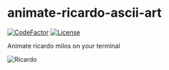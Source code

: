 # animate-ricardo-ascii-art

[![CodeFactor](https://www.codefactor.io/repository/github/Cvar1984/animate-ricardo-ascii-art/badge)](https://www.codefactor.io/repository/github/cvar1984/animate-ricardo-ascii-art)
[![License](https://img.shields.io/badge/license-MIT-green.svg)](LICENSE)

Animate ricardo milos on your terminal

![Ricardo](assets/images/ricardo.gif)
